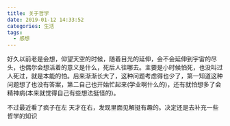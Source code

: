 ```yaml
---
title: 关于哲学
date: 2019-01-12 14:33:52
categories: 生活
tags:
  - 感想
---
```


好久以前老是会想，仰望天空的时候，随着目光的延伸，会不会延伸到宇宙的尽头，也偶尔会想活着的意义是什么，死后人往哪去。主要是小时候怕死，也没叫过人死过，就是本能的怕。后来渐渐长大了，这种问题考虑得也少了，第一知道这种问题想了也没有答案，第二自己也开始忙起来(学业啊什么的)，还有就怕想多了会精神病(本来就觉得自己有些想法挺怪的)。

不过最近看了疯子在左 天才在右，发现里面见解挺有趣的。决定还是去补充一些哲学的知识
